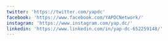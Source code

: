 ```yaml
---
twitter: 'https://twitter.com/yapdc'
facebook: 'https://www.facebook.com/YAPDCNetwork/'
instagram: 'https://www.instagram.com/yap.dc/'
linkedin: 'https://www.linkedin.com/in/yap-dc-652259148/'
---
```


